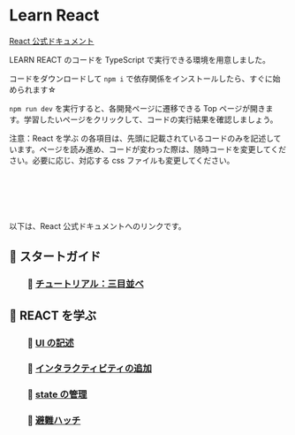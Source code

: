 # Learn React
[React 公式ドキュメント](https://ja.react.dev/learn)

LEARN REACT のコードを TypeScript で実行できる環境を用意しました。

コードをダウンロードして `npm i` で依存関係をインストールしたら、すぐに始められます☆

`npm run dev` を実行すると、各開発ページに遷移できる Top ページが開きます。学習したいページをクリックして、コードの実行結果を確認しましょう。

注意：React を学ぶ の各項目は、先頭に記載されているコードのみを記述しています。ページを読み進め、コードが変わった際は、随時コードを変更してください。必要に応じ、対応する css ファイルも変更してください。
<br><br><br><br><br><br>

以下は、React 公式ドキュメントへのリンクです。
## 🌱 スタートガイド
### 　　🔷 [チュートリアル：三目並べ](https://ja.react.dev/learn/tutorial-tic-tac-toe)

## 🐣 REACT を学ぶ
### 　　🔷 [UI の記述](https://ja.react.dev/learn/describing-the-ui)
### 　　🔷 [インタラクティビティの追加](https://ja.react.dev/learn/adding-interactivity)
### 　　🔷 [state の管理](https://ja.react.dev/learn/managing-state)
### 　　🔷 [避難ハッチ](https://ja.react.dev/learn/escape-hatches)